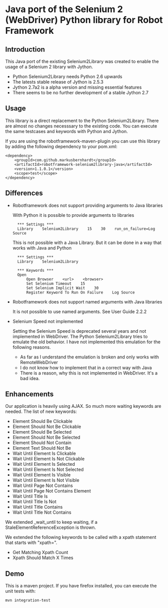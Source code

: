Java port of the Selenium 2 (WebDriver) Python library for Robot Framework
==========================================================================

Introduction
------------

This Java port of the existing Selenium2Library was created to enable
the usage of a Selenium 2 library with Jython.
* Python Selenium2Library needs Python 2.6 upwards
* The latests stable release of Jython is 2.5.3
* Jython 2.7a2 is a alpha version and missing essential features
* There seems to be no further development of a stable Jython 2.7

Usage
-----

This library is a direct replacement to the Python Selenium2Library.
There are almost no changes necesssary to the existing code. You 
can execute the same testcases and keywords with Python and Jython.

If you are using the robotframework-maven-plugin you can
use this library by adding the following dependency to 
your pom.xml:

    <dependency>
        <groupId>com.github.markusbernhardt</groupId>
        <artifactId>robotframework-selenium2library-java</artifactId>
        <version>1.1.0.1</version>
        <scope>test</scope>
    </dependency>

Differences
-----------

* Robotframework does not support providing arguments to Java libraries

  With Python it is possible to provide arguments to libraries
  
        *** Settings ***
        Library    Selenium2Library    15    30    run_on_failure=Log Source
  
  This is not possible with a Java Library. But it can be done in a way
  that works with Java and Python
  
        *** Settings ***
        Library    Selenium2Library
        
        *** Keywords ***
        Open
            Open Browser    <url>    <browser>
            Set Selenium Timeout    15
            Set Selenium Implicit Wait    30
            Register Keyword To Run On Failure    Log Source

* Robotframework does not support named arguments with Java libraries

  It is not possible to use named arguments. See User Guide 2.2.2
  
* Selenium Speed not implemented

  Setting the Selenium Speed is deprecated several years and not
  implemented in WebDriver. The Python Selenium2Library tries to
  emulate the old behavior. I have not implemented this emulation
  for the following reasons.
  
  * As far as I understand the emulation is broken and only works
    with RemoteWebDriver
  * I do not know how to implement that in a correct way with Java 
  * There is a reason, why this is not implemented in WebDriver.
    It's a bad idea.

Enhancements
------------

Our application is heavily using AJAX. So much more waiting keywords
are needed. The list of new keywords:
* Element Should Be Clickable
* Element Should Not Be Clickable
* Element Should Be Selected
* Element Should Not Be Selected
* Element Should Not Contain
* Element Text Should Not Be
* Wait Until Element Is Clickable
* Wait Until Element Is Not Clickable
* Wait Until Element Is Selected
* Wait Until Element Is Not Selected
* Wait Until Element Is Visible
* Wait Until Element Is Not Visible
* Wait Until Page Not Contains
* Wait Until Page Not Contains Element
* Wait Until Title Is
* Wait Until Title Is Not
* Wait Until Title Contains
* Wait Until Title Not Contains

We extended _wait_until to keep waiting, if a 
StaleElementReferenceException is thrown.

We extended the following keywords to be called with a xpath 
statement that starts with "xpath=".
* Get Matching Xpath Count
* Xpath Should Match X Times

Demo
----

This is a maven project. If you have firefox installed,
you can execute the unit tests with:

    mvn integration-test